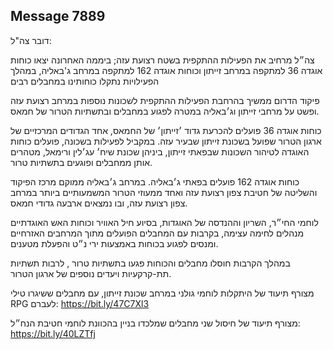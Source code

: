 ## Message 7889

דובר צה"ל:

צה״ל מרחיב את הפעילות ההתקפית בשטח רצועת עזה; ביממה האחרונה יצאו כוחות אוגדה 36 למתקפה במרחב זייתון וכוחות אוגדה 162 למתקפה במרחב ג'באליה, במהלך הפעילויות נתקלו כוחותינו במחבלים רבים

פיקוד הדרום ממשיך בהרחבת הפעילות ההתקפית לשכונות נוספות במרחב רצועת עזה ופשט על מרחבי זייתון וג׳באליה במטרה לפגוע במחבלים ובתשתיות הטרור של חמאס.

כוחות אוגדה 36 פועלים להכרעת גדוד ׳זייתון׳ של החמאס, אחד הגדודים המרכזיים של ארגון הטרור שפועל בשכונת זייתון שבעיר עזה. במקביל לפעילות בשכונה, פועלים כוחות האוגדה לטיהור השכונות שבפאתי זייתון, ביניהן שכונת שיח׳ עג׳לין ורימאל, מטהרים אותן ממחבלים ופוגעים בתשתיות טרור. 

כוחות אוגדה 162 פועלים בפאתי ג׳באליה. במרחב ג׳באליה ממוקם מרכז הפיקוד והשליטה של חטיבת צפון רצועת עזה ואחד ממעוזי הטרור המשמעותיים ביותר במרחב צפון רצועת עזה, ובו נמצאים ארבעה גדודי חמאס.

לוחמי החי״ר, השריון וההנדסה של האוגדות, בסיוע חיל האוויר וכוחות האש האוגדתיים מנהלים לחימה עצימה, בקרבות עם המחבלים הפועלים מתוך המרחבים האזרחיים ומנסים לפגוע בכוחות באמצעות ירי נ״ט והפעלת מטענים.

במהלך הקרבות חוסלו מחבלים והכוחות פגעו בתשתיות טרור , לרבות תשתיות תת-קרקעיות ויעדים נוספים של ארגון הטרור. 

מצורף תיעוד של היתקלות לוחמי גולני במרחב שכונת זייתון, עם מחבלים ששיגרו טילי RPG לעברם:  https://bit.ly/47C7Xl3

מצורף תיעוד של חיסול שני מחבלים שמלכדו בניין בהכוונת לוחמי חטיבת הנח״ל: https://bit.ly/40LZTfj

